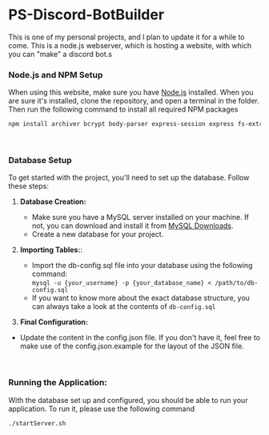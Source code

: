 
  

# PS-Discord-BotBuilder
This is one of my personal projects, and I plan to update it for a while to come. This is a node.js webserver, which is hosting a website, with which you can "make" a discord bot.s
<br>

### Node.js and NPM Setup
When using this website, make sure you have [Node.js](https://nodejs.org/en) installed. When you are sure it's installed, clone the repository, and open a terminal in the folder. Then run the following command to install all required NPM packages
```bash
npm install archiver bcrypt body-parser express-session express fs-extra mysql path
``` 
<br>

### Database Setup

To get started with the project, you'll need to set up the database. Follow these steps: 
1. **Database Creation:**

	- Make sure you have a MySQL server installed on your machine. If not, you can download and install it from [MySQL Downloads](https://dev.mysql.com/downloads/).
	- Create a new database for your project.

2. **Importing Tables:**:
	- Import the db-config.sql file into your database using the following command:<br>
```mysql -u {your_username} -p {your_database_name} < /path/to/db-config.sql```
	- If you want to know more about the exact database structure, you can always take a look at the contents of `db-config.sql `
3. **Final Configuration:**
- Update the content in the config.json file. If you don't have it, feel free to make use of the config.json.example for the layout of the JSON file.
<br>

### Running the Application:
With the database set up and configured, you should be able to run your application. To run it, please use the following command
```bash
./startServer.sh
```
